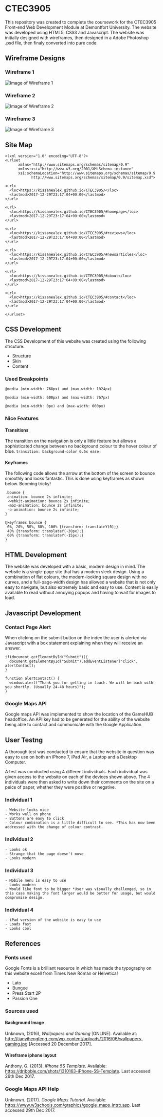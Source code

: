 # CTEC3905

This repository was created to complete the coursework for the CTEC3905 Front-end Web Development Module at Demontfort University. The website was developed using HTML5, CSS3 and Javascript. The website was initially designed with wireframes, then designed in a Adobe Photoshop .psd file, then finaly converted into pure code. 
## Wireframe Designs

### Wireframe 1
![Image of Wireframe 1](images/wireframe-1.jpg)

### Wireframe 2
![Image of Wireframe 2](images/wireframe-2.jpg)

### Wireframe 3
![Image of Wireframe 3](images/wireframe-3.jpg)

## Site Map
```
<?xml version="1.0" encoding="UTF-8"?>
<urlset
      xmlns="http://www.sitemaps.org/schemas/sitemap/0.9"
      xmlns:xsi="http://www.w3.org/2001/XMLSchema-instance"
      xsi:schemaLocation="http://www.sitemaps.org/schemas/sitemap/0.9
            http://www.sitemaps.org/schemas/sitemap/0.9/sitemap.xsd">

<url>
  <loc>https://kissanealex.github.io/CTEC3905/</loc>
  <lastmod>2017-12-29T23:17:04+00:00</lastmod>
</url>

<url>
  <loc>https://kissanealex.github.io/CTEC3905/#homepage</loc>
  <lastmod>2017-12-29T23:17:04+00:00</lastmod>
</url>

<url>
  <loc>https://kissanealex.github.io/CTEC3905/#reviews</loc>
  <lastmod>2017-12-29T23:17:04+00:00</lastmod>
</url>
  
<url>
  <loc>https://kissanealex.github.io/CTEC3905/#newsarticles</loc>
  <lastmod>2017-12-29T23:17:04+00:00</lastmod>
</url>

<url>
  <loc>https://kissanealex.github.io/CTEC3905/#about</loc>
  <lastmod>2017-12-29T23:17:04+00:00</lastmod>
</url>

<url>
  <loc>https://kissanealex.github.io/CTEC3905/#contact</loc>
  <lastmod>2017-12-29T23:17:04+00:00</lastmod>
</url>

</urlset>
```

## CSS Development
  The CSS Development of this website was created using the following strcuture.
- Structure
- Skin
- Content

### Used Breakpoints

`@media (min-width: 768px) and (max-width: 1024px)`

`@media (min-width: 600px) and (max-width: 767px)`

`@media (min-width: 0px) and (max-width: 600px)`

### Nice Features

#### Transitions
The transition on the navigation is only a little feature but allows a sophisticated change between no background colour to the hover colour of blue.
`transition: background-color 0.5s ease;`

#### Keyframes
The following code allows the arrow at the bottom of the screen to bounce smoothly and looks fantastic. This is done using keyframes as shown below. Booming tricky!
```
.bounce {
 animation: bounce 2s infinite;
 -webkit-animation: bounce 2s infinite;
 -moz-animation: bounce 2s infinite;
 -o-animation: bounce 2s infinite;
}

@keyframes bounce {
 0%, 20%, 50%, 80%, 100% {transform: translateY(0);}
 40% {transform: translateY(-30px);}
 60% {transform: translateY(-15px);}
}
```


## HTML Development

The website was developed with a basic, modern design in mind. The website is a single-page site that has a modern sleek design. Using a combination of flat colours, the modern-looking square design with no curves, and a full-page-width design has allowed a website that is not only easy to navigate, but also extremely basic and easy to use. Content is easily available to read without annoying popups and having to wait for images to load.

## Javascript Development

### Contact Page Alert

When clicking on the submit button on the index the user is alerted via Javascript with a box statement explaining when they will receive an answer.
```
if(document.getElementById("Submit")){
  document.getElementById("Submit").addEventListener("click", alertContact);
}

function alertContact() {
  window.alert("Thank you for getting in touch. We will be back with you shortly. (Usually 24-48 hours)");
}
```
### Google Maps API

Google maps API was implemented to show the location of the GameHUB headoffice. An API key had to be generated for the ability of the website being able to contact and communicate with the Google Application.
## User Testng

A thorough test was conducted to ensure that the website in question was easy to use on both an iPhone 7, iPad Air, a Laptop and a Desktop Computer.

A test was conducted using 4 different individuals. Each individual was given access to the website on each of the devices shown above. The 4 individuals were then asked to write down their comments on the site on a peice of paper, whether they were positive or negative.

### Individual 1

	- Website looks nice
	- Works well on phone
	- Buttons are easy to click
	- Colour combination is a little difficult to see. *This has now been addressed with the change of colour contrast.

### Individual 2

	- Looks ok
	- Strange that the page doesn't move
	- Looks modern

### Individual 3

	- Mobile menu is easy to use
	- Looks modern
	- Would like font to be bigger *User was visually challenged, so in this case making the font larger would be better for usage, but would compromise design.

### Individual 4

	- iPad version of the website is easy to use
	- Loads fast
	- Looks cool

## References

### Fonts used

Google Fonts is a brilliant resource in which has made the typography on this website excell from Times New Roman or Helvetica!

- Lato
- Bungee
- Press Start 2P
- Passion One

### Sources used

#### Background Image
Unknown, (2016), *Wallpapers and Gaming* [ONLINE]. Available at: http://tianyihengfeng.com/wp-content/uploads/2016/06/wallpapers-gaming.jpg [Accessed 20 December 2017].

#### Wireframe iphone layout
Anthony, G. (2013). *iPhone 5S Template.* Available: https://dribbble.com/shots/1310163-iPhone-5S-Template. Last accessed 26th Dec 2017.

### Google Maps API Help
Unknown. (2017). *Google Maps Tutorial.* Available: https://www.w3schools.com/graphics/google_maps_intro.asp. Last accessed 29th Dec 2017.